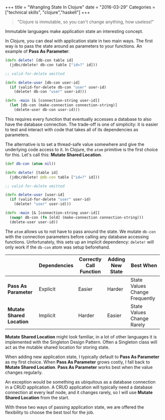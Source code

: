 +++
title = "Wrangling State In Clojure"
date = "2016-03-29"
Categories = ["technical skills", "clojure","haskell"]
+++

> "Clojure is immutable, so you can't change anything, how useless!"

Immutable languages make application state an interesting concept.

In Clojure, you can deal with application state in two main ways. The first way
is to pass the state around as parameters to your functions. An example of
**Pass As Parameter**:

``` clojure
(defn delete! [db-con table id]
  (jdbc/delete! db-con table ["id=?" id]))

;; valid-for-delete omitted

(defn delete-user [db-con user-id]
  (if (valid-for-delete db-con "user" user-id)
    (delete! db-con "user" user-id)))

(defn -main [& [connection-string user-id]]
  (let [db-con (make-connection connection-string)]
    (delete-user db-con user-id)))
```

This requires every function that eventually accesses a database to also have
the database connection. The trade-off is one of simplicity: it is easier to
test and interact with code that takes all of its dependencies as parameters.

The alternative is to set a thread-safe value somewhere and give the underlying
code access to it. In Clojure, the ```atom``` primitive is the first choice for
this. Let's call this: **Mutate Shared Location**.

``` clojure
(def db-con (atom nil))

(defn delete! [table id]
  (jdbc/delete! @db-con table ["id=?" id]))

;; valid-for-delete omitted

(defn delete-user [user-id]
  (if (valid-for-delete "user" user-id)
    (delete! "user" user-id)))

(defn -main [& [connection-string user-id]]
  (swap! db-con (fn [old] (make-connection connection-string)))
  (delete-user user-id))
```

The ```atom``` allows us to not have to pass around the state. We mutate
```db-con``` with the connection parameters before calling any database accessing
functions. Unfortunately, this sets up an implicit dependency: ```delete!```
will only work if the ```db-con``` atom was setup beforehand.

| | Dependencies | Correctly Call Function | Adding New State | Best When |
|------------- |-------------- | ------------ | ------------- | ------------- |
|**Pass As Parameter** | Explicit |  Easier  | Harder | State Values Change Frequently
|**Mutate Shared Location** | Implicit |  Harder  |  Easier | State Values Change Rarely

**Mutate Shared Location** might look familiar, in a lot of other languages it
is implemented with the Singleton Design Pattern. Often a Singleton class will
act as the mutable shared location for storing state.

When adding new application state, I typically default to **Pass As Parameter**
as my first choice. When **Pass As Parameter** grows costly, I fall back to
**Mutate Shared Location**. **Pass As Parameter** works best when the value
changes regularly.

An exception would be something as ubiquitous as a database connection in a CRUD
application. A CRUD application will typically need a database connection at
every leaf node, and it changes rarely, so I will use **Mutate Shared Location**
from the start.

With these two ways of passing application state, we are offered the flexibility
to choose the best tool for the job.

